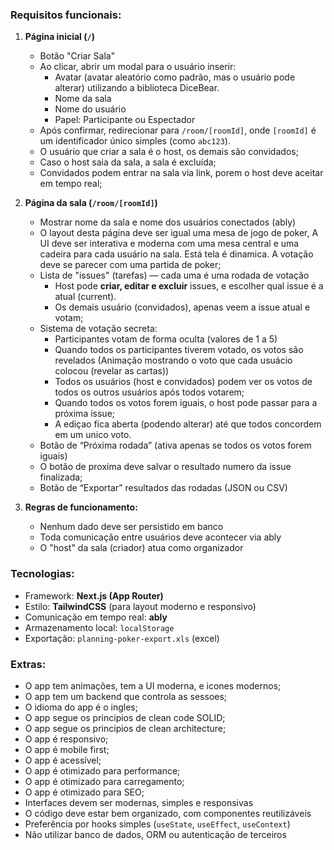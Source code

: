 ### Requisitos funcionais:

1. **Página inicial (`/`)**
   - Botão "Criar Sala"
   - Ao clicar, abrir um modal para o usuário inserir:
     - Avatar (avatar aleatório como padrão, mas o usuário pode alterar) utilizando a biblioteca DiceBear.
     - Nome da sala
     - Nome do usuário
     - Papel: Participante ou Espectador
   - Após confirmar, redirecionar para `/room/[roomId]`, onde `[roomId]` é um identificador único simples (como `abc123`).
   - O usuário que criar a sala é o host, os demais são convidados;
   - Caso o host saia da sala, a sala é excluída;
   - Convidados podem entrar na sala via link, porem o host deve aceitar em tempo real;

2. **Página da sala (`/room/[roomId]`)**
   - Mostrar nome da sala e nome dos usuários conectados (ably)
   - O layout desta página deve ser igual uma mesa de jogo de poker, A UI deve ser interativa e moderna com uma mesa central e uma cadeira para cada usuário na sala. Está tela é dinamica. A votação deve se parecer com uma partida de poker;
   - Lista de "issues" (tarefas) — cada uma é uma rodada de votação
     - Host pode **criar, editar e excluir** issues, e escolher qual issue é a atual (current).
     - Os demais usuário (convidados), apenas veem a issue atual e votam;
   - Sistema de votação secreta:
     - Participantes votam de forma oculta (valores de 1 a 5)
     - Quando todos os participantes tiverem votado, os votos são revelados (Animação mostrando o voto que cada usuácio colocou (revelar as cartas))
     - Todos os usuários (host e convidados) podem ver os votos de todos os outros usuários após todos votarem;
     - Quando todos os votos forem iguais, o host pode passar para a próxima issue;
     - A ediçao fica aberta (podendo alterar) até que todos concordem em um unico voto. 
   - Botão de “Próxima rodada” (ativa apenas se todos os votos forem iguais)
   - O botão de proxima deve salvar o resultado numero da issue finalizada;
   - Botão de “Exportar” resultados das rodadas (JSON ou CSV)

3. **Regras de funcionamento:**
   - Nenhum dado deve ser persistido em banco
   - Toda comunicação entre usuários deve acontecer via ably
   - O "host" da sala (criador) atua como organizador

### Tecnologias:

- Framework: **Next.js (App Router)**
- Estilo: **TailwindCSS** (para layout moderno e responsivo)
- Comunicação em tempo real: **ably**
- Armazenamento local: `localStorage`
- Exportação: `planning-poker-export.xls` (excel)

### Extras:
- O app tem animações, tem a UI moderna, e icones modernos;
- O app tem um backend que controla as sessoes;
- O idioma do app é o ingles;
- O app segue os principios de clean code SOLID;
- O app segue os principios de clean architecture;
- O app é responsivo;
- O app é mobile first;
- O app é acessível;
- O app é otimizado para performance;
- O app é otimizado para carregamento;
- O app é otimizado para SEO;
- Interfaces devem ser modernas, simples e responsivas
- O código deve estar bem organizado, com componentes reutilizáveis
- Preferência por hooks simples (`useState`, `useEffect`, `useContext`)
- Não utilizar banco de dados, ORM ou autenticação de terceiros